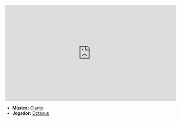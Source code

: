 <iframe width="560" height="315" src="https://www.youtube.com/embed/IxxstCcJlsc?si=dLer8DAKwVUkXKUZ" title="YouTube video player" frameborder="0" allow="accelerometer; autoplay; clipboard-write; encrypted-media; gyroscope; picture-in-picture; web-share" referrerpolicy="strict-origin-when-cross-origin" allowfullscreen></iframe>

- **Música:** [Clarity](content/Músicas/Clarity.md)
- **Jogador:** [Octavus](content/Jogadores/Octavus.md)
